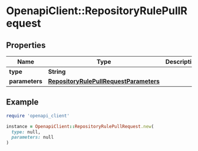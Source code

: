 # OpenapiClient::RepositoryRulePullRequest

## Properties

| Name | Type | Description | Notes |
| ---- | ---- | ----------- | ----- |
| **type** | **String** |  |  |
| **parameters** | [**RepositoryRulePullRequestParameters**](RepositoryRulePullRequestParameters.md) |  | [optional] |

## Example

```ruby
require 'openapi_client'

instance = OpenapiClient::RepositoryRulePullRequest.new(
  type: null,
  parameters: null
)
```

